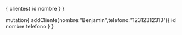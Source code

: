 




{
  clientes{
    id
    nombre
  }
}


mutation{
  addCliente(nombre:"Benjamin",telefono:"12312312313"){
    id
    nombre
    telefono
  }
}